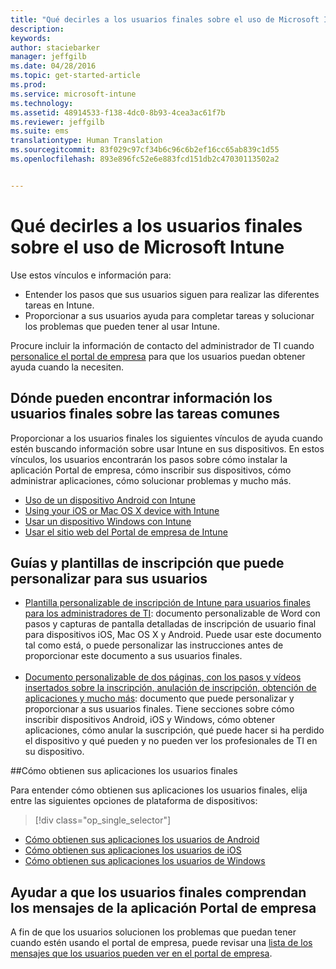 ```yaml
---
title: "Qué decirles a los usuarios finales sobre el uso de Microsoft Intune | Microsoft Intune"
description: 
keywords: 
author: staciebarker
manager: jeffgilb
ms.date: 04/28/2016
ms.topic: get-started-article
ms.prod: 
ms.service: microsoft-intune
ms.technology: 
ms.assetid: 48914533-f138-4dc0-8b93-4cea3ac61f7b
ms.reviewer: jeffgilb
ms.suite: ems
translationtype: Human Translation
ms.sourcegitcommit: 83f029c97cf34b6c96c6b2ef16cc65ab839c1d55
ms.openlocfilehash: 893e896fc52e6e883fcd151db2c47030113502a2


---
```




# Qué decirles a los usuarios finales sobre el uso de Microsoft Intune

Use estos vínculos e información para:

- Entender los pasos que sus usuarios siguen para realizar las diferentes tareas en Intune.
- Proporcionar a sus usuarios ayuda para completar tareas y solucionar los problemas que pueden tener al usar Intune.

Procure incluir la información de contacto del administrador de TI cuando [personalice el portal de empresa](/Intune/get-started/start-with-a-paid-subscription-to-microsoft-intune-step-7) para que los usuarios puedan obtener ayuda cuando la necesiten.


## Dónde pueden encontrar información los usuarios finales sobre las tareas comunes

Proporcionar a los usuarios finales los siguientes vínculos de ayuda cuando estén buscando información sobre usar Intune en sus dispositivos. En estos vínculos, los usuarios encontrarán los pasos sobre cómo instalar la aplicación Portal de empresa, cómo inscribir sus dispositivos, cómo administrar aplicaciones, cómo solucionar problemas y mucho más.

- [Uso de un dispositivo Android con Intune](/Intune/EndUser/using-your-android-device-with-intune)
- [Using your iOS or Mac OS X device with Intune](/Intune/EndUser/using-your-ios-or-mac-os-x-device-with-intune)
- [Usar un dispositivo Windows con Intune](/Intune/EndUser/using-your-windows-device-with-intune)
- [Usar el sitio web del Portal de empresa de Intune](/Intune/EndUser/using-the-intune-company-portal-website)


## Guías y plantillas de inscripción que puede personalizar para sus usuarios

- [Plantilla personalizable de inscripción de Intune para usuarios finales para los administradores de TI](https://gallery.technet.microsoft.com/End-user-Intune-enrollment-55dfd64a): documento personalizable de Word con pasos y capturas de pantalla detalladas de inscripción de usuario final para dispositivos iOS, Mac OS X y Android. Puede usar este documento tal como está, o puede personalizar las instrucciones antes de proporcionar este documento a sus usuarios finales.</br></br>
- [Documento personalizable de dos páginas, con los pasos y vídeos insertados sobre la inscripción, anulación de inscripción, obtención de aplicaciones y mucho más](https://gallery.technet.microsoft.com/Intune-End-User-Enrollment-3a0c9b0c#content): documento que puede personalizar y proporcionar a sus usuarios finales. Tiene secciones sobre cómo inscribir dispositivos Android, iOS y Windows, cómo obtener aplicaciones, cómo anular la suscripción, qué puede hacer si ha perdido el dispositivo y qué pueden y no pueden ver los profesionales de TI en su dispositivo.

##Cómo obtienen sus aplicaciones los usuarios finales

Para entender cómo obtienen sus aplicaciones los usuarios finales, elija entre las siguientes opciones de plataforma de dispositivos:

> [!div class="op_single_selector"]
- [Cómo obtienen sus aplicaciones los usuarios de Android](how-your-android-users-get-their-apps.md)
- [Cómo obtienen sus aplicaciones los usuarios de iOS](how-your-ios-users-get-their-apps.md)
- [Cómo obtienen sus aplicaciones los usuarios de Windows](how-your-windows-users-get-their-apps.md)

## Ayudar a que los usuarios finales comprendan los mensajes de la aplicación Portal de empresa

A fin de que los usuarios solucionen los problemas que puedan tener cuando estén usando el portal de empresa, puede revisar una [lista de los mensajes que los usuarios pueden ver en el portal de empresa](/Intune/Plan-Design/help-end-users-understand-company-portal-app-messages).



<!--HONumber=Jun16_HO4-->



